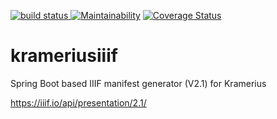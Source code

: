 [![build status](https://github.com/moravianlibrary/krameriusiiif/workflows/Java%20CI/badge.svg) ](https://github.com/moravianlibrary/krameriusiiif/)
[![Maintainability](https://api.codeclimate.com/v1/badges/f01ddd1bff90fc91a3fd/maintainability)](https://codeclimate.com/github/moravianlibrary/krameriusiiif/maintainability)
[![Coverage Status](https://coveralls.io/repos/github/moravianlibrary/krameriusiiif/badge.svg?branch=master)](https://coveralls.io/github/moravianlibrary/krameriusiiif?branch=master)

# krameriusiiif
Spring Boot based IIIF manifest generator (V2.1) for Kramerius<p>
https://iiif.io/api/presentation/2.1/
